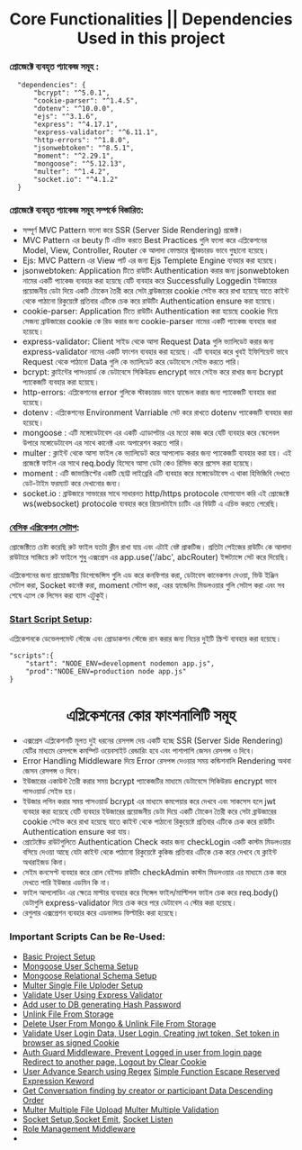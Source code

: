 <h1 align="center"> Core Functionalities || Dependencies Used in this project</h1>

### প্রোজেক্টে ব্যবহৃত প্যাকেজ সমূহ :

```
  "dependencies": {
      "bcrypt": "^5.0.1",
      "cookie-parser": "^1.4.5",
      "dotenv": "^10.0.0",
      "ejs": "^3.1.6",
      "express": "^4.17.1",
      "express-validator": "^6.11.1",
      "http-errors": "^1.8.0",
      "jsonwebtoken": "^8.5.1",
      "moment": "^2.29.1",
      "mongoose": "^5.12.13",
      "multer": "^1.4.2",
      "socket.io": "^4.1.2"
  }
```
### প্রোজেক্টে ব্যবহৃত প্যাকেজ সমূহ সম্পর্কে বিস্তারিত:

- সম্পূর্ণ MVC Pattern ফলো করে SSR (Server Side Rendering) প্রজেক্ট।
- MVC Pattern এর beuty টি এচিভ করতে Best Practices গুলি ফলো করে এপ্লিকেশনের Model, View, Controller, Router কে আলাদা ফোল্ডারে স্ট্রাকচারড ভাবে গুছানো হয়েছে।
- Ejs: MVC Pattern এর View পার্ট এর জন্য Ejs Templete Engine ব্যবহার করা হয়েছে।
- jsonwebtoken: Application টিতে রাউটিং Authentication করার জন্য jsonwebtoken নামের একটি প্যাকেজ ব্যবহার করা হয়েছে যেটি ব্যবহার করে Successfully Loggedin ইউজারের প্রয়োজনীয় ডেটা দিয়ে একটি টোকেন তৈরী করে সেটা ব্রাউজারের cookie সেইভ করে রাখা হয়েছে যাতে কাইন্ট থেকে পাঠানো রিকুয়েষ্টে প্রতিবার এটিকে চেক করে রাউটিং Authentication ensure করা হয়েছে।
- cookie-parser: Application টিতে রাউটিং Authentication করা হয়েছে cookie দিয়ে সেজন্য ব্রাউজারের cookie কে রিড করার জন্য cookie-parser নামের একটি প্যাকেজ ব্যবহার করা হয়েছে।
- express-validator: Client সাইড থেকে আসা Request Data গুলি ভ্যালিডেট করার জন্য express-validator নামের একটি ফাংশন ব্যবহার করা হয়েছে। এটি ব্যবহার করে খুবই ইফিশিয়েন্ট ভাবে Request থেকে পাঠানো Data গুলি কে ভ্যালিডেট করে ডেটাবেসে সেইভ করতে পারি।
- bcrypt: ক্লাইন্টের পাসওয়ার্ড কে ডেটাবেসে সিকিউরড encrypt ভাবে সেইভ করে রাখার জন্য bcrypt প্যাকেজটি ব্যবহার করা হয়েছে।
- http-errors: এপ্লিকেশনের error গুলিকে স্টাকচারড ভাবে হ্যান্ডেল করার জন্য প্যাকেজটি ব্যবহার করা হয়েছে।
- dotenv : এপ্লিকেশনের Environment Varriable সেট করে রাখতে dotenv প্যাকেজটি ব্যবহার করা হয়েছে।
- mongoose : এটি মঙ্গোডেটাবেস এর একটি এ্যাডাপটার এর মতো কাজ করে যেটি ব্যবহার করে স্কেলেবল উপারে মঙ্গোডেটাবেস এর সাথে কানেক্ট এবং অপারেশন করতে পারি।
- multer : ক্লাইন্ট থেকে আসা ফাইল কে ভ্যালিডেট করে আপলোড করার জন্য প্যাকেজটি ব্যবহার করা হয়। এই প্রজেক্টে ফাইল এর সাথে req.body হিসেবে আসা ডেটা কেও রিসিভ করে প্রসেস করা হয়েছে।
- moment : এটি জাভাস্ক্রিপ্টের একটি ছোট্ট লাইব্রেরি এটি ব্যবহার করে মঙ্গোডেটাবেস এ থাকা হিভিজিবি দেখতে ডেট-টাইম ফরম্যাট করে দেখানোর জন্য।
- socket.io : ব্রাউজারে সাভারের সাথে সাধারনত http/https protocole যোগাযোগ করি এই প্রোজেক্টে ws(websocket) protocole ব্যবহার করে রিয়েলটাইম চ্যটিং এর বিউটি এ এচিভ করতে পেরেছি।

### [বেসিক এপ্লিকেশন সেটাপ](https://github.com/pronazmul/chat-application-express-mvc/commit/0f1495a7282206a86e1d9871320c947ea0054e5d#diff-bc37d034bad564583790a46f19d807abfe519c5671395fd494d8cce506c42947):

প্রোজেক্টিতে চেষ্টা করেছি রুট ফাইল যতটা ক্লীন রাখা যায় এবং এটাই বেষ্ট প্রাকটিজ। প্রতিটা পেইজের রাউটিং কে আলাদা রাউটারে সাজিয়ে রুট ফাইলে শুধু এক্সপ্রেস এর app.use('/abc', abcRouter) ইন্সট্যান্সে সেট করে দিয়েছি।

এপ্লিকেশনের জন্য প্রায়োজনীয় ডিপেন্ডেন্সিস গুলি এড করে কনফিগার করা, ডেটাবেস কানেকশন দেওয়া, ভিউ ইঞ্জিন সেটাপ করা, Socket কানেক্ট করা, moment সেটাপ করা, এরর হ্যান্ডেলিং মিডলওয়ার গুলি সেটাপ করা এবং সব শেষে এ্যাপ কে লিসেন করা ব্যাস এটুকুই। 

### [Start Script Setup](https://github.com/pronazmul/chat-application-express-mvc/blob/develop/package.json):

এপ্লিকেশনকে ডেভেলপমেন্ট স্টেজে এবং প্রোডাকশন স্টেজে রান করার জন্য নিচের দুইটি স্ক্রিপ্ট ব্যবহার করা হয়েছে।

```
"scripts":{
    "start": "NODE_ENV=development nodemon app.js",
    "prod":"NODE_ENV=production node app.js"
}
```

<h1 align="center">এপ্লিকেশনের কোর ফাংশনালিটি সমূহ</h1>

* এক্সপ্রেস এপ্লিকেশনটি মূলত দুই ধরনের রেসপন্স দেয় একটি হচ্ছে ‍SSR (Server Side Rendering) যেটির মাধ্যমে রেসপন্সে কমম্পিট ওয়েবসাইট রেন্ডারিং হবে এবং পাশাপাশি জেসন রেসপন্স ও দিবে।  
* Error Handling Middleware দিয়ে Error রেসপন্স দেওয়ার সময় কন্ডিশনালি Rendering অথবা জেসন রেসপন্স ও দিবে।
* ইউজারের একাউন্ট তৈরী করার সময় bcrypt প্যাকেজটির মাধ্যমে ডেটাবেসে সিকিউরড encrypt ভাবে পাসওয়ার্ড সেইভ হয়।
* ইউজার লগিন করার সময় পাসওয়ার্ড bcrypt এর মাধ্যমে কমপেয়ার করে দেখবে এবং সাকসেস হলে jwt ব্যবহার করা হয়েছে যেটি ব্যবহার ইউজারের প্রয়োজনীয় ডেটা দিয়ে একটি টোকেন তৈরী করে সেটা ব্রাউজারের cookie সেইভ করে রাখা হয়েছে যাতে কাইন্ট থেকে পাঠানো রিকুয়েষ্টে প্রতিবার এটিকে চেক করে রাউটিং Authentication ensure করা যায়। 
* প্রোটেক্টেড রাউটগুলিতে Authentication Check করার জন্য checkLogin একটি কাস্টম মিডলওয়ার বসিয়ে দেওয়া আছে যেটা কাইন্ট থেকে পাঠানো রিকুয়েষ্টে কুকিজ প্রতিবার এটিকে চেক করে দেখবে যে ক্লাইন্ট অথরাইজড কিনা। 
* সেইম কনসেপ্ট ব্যবহার করে রোল বেইসড রাউটিং checkAdmin কাস্টম মিডলওয়ার এর মাধ্যমে চেক করে দেখতে পারি ইউজার এডমিন কি না। 
* ফাইল আপলোডিং এর ক্ষেত্রে মাল্টার ব্যবহার করে সিঙ্গেল ফাইল/মাল্টিপল ফাইল চেক করে req.body() ডেটাগুলি express-validator দিয়ে চেক করে পরে ডেটাবেস এ স্টোর করা হয়েছে। 
* রেগুলার এক্সপ্রেশন ব্যবহার করে এডভান্সড ফিল্টারিং করা হয়েছে। 

### Important Scripts Can be Re-Used:
* [Basic Project Setup](https://github.com/pronazmul/chat-application-express-mvc/commit/8868e3f48ce4bce469ffdf83711e80190e75144a#diff-02b76ad097626aa9bdb17bafa8349ba6ce878778ddc5db36097d61dcbeb9fb8a)
* [Mongoose User Schema Setup](https://github.com/pronazmul/chat-application-express-mvc/commit/8868e3f48ce4bce469ffdf83711e80190e75144a#diff-02b76ad097626aa9bdb17bafa8349ba6ce878778ddc5db36097d61dcbeb9fb8a)
* [Mongoose Relational Schema Setup](https://github.com/pronazmul/chat-application-express-mvc/commit/3dcbed4aa9cfd51f75961cb18b512f883019c015#diff-6299142beb66cb9e35dd7198caf119f59aa241c4f2f81206660aa9bb4a762875)
* [Multer Single File Uploder Setup](https://github.com/pronazmul/chat-application-express-mvc/commit/09b480c99820a40f15c4f5a20f1792c963137188#diff-faef343e6f12d26a7bc67fdb4af3825ecbe8d4c473d869423c409234e6e79e83)
* [Validate User Using Express Validator](https://github.com/pronazmul/chat-application-express-mvc/commit/59bcec20e4725f48d66afad7ac75f9f21d2dd805#diff-fca9a7b52739dbf7e631a193bcc945c463aac7807ab7b7350b5046d5d825c3a0)
* [Add user to DB generating Hash Password](https://github.com/pronazmul/chat-application-express-mvc/commit/59bcec20e4725f48d66afad7ac75f9f21d2dd805#diff-ef084d73b5eeb973fd3133054fa4b7e6fa1eb0e6ba5f7e74c18c4e1b026959f6)
* [Unlink File From Storage](https://github.com/pronazmul/chat-application-express-mvc/commit/0e2b8ef205fea51ed6fd75b631c16c9d71916d2a#diff-fca9a7b52739dbf7e631a193bcc945c463aac7807ab7b7350b5046d5d825c3a0)
* [Delete User From Mongo & Unlink File From Storage](https://github.com/pronazmul/chat-application-express-mvc/commit/692e1182f03a7718e7eebc32354bca52d79ba9a3#diff-ef084d73b5eeb973fd3133054fa4b7e6fa1eb0e6ba5f7e74c18c4e1b026959f6)
* [Validate User Login Data, User Login, Creating jwt token, Set token in browser as signed Cookie](https://github.com/pronazmul/chat-application-express-mvc/commit/10c7414aed5cd7ddc81864779f4c8e75485ce3fd#diff-dcabf1fe18d0fa6cd619605e444cad53a758daf28a3b6dba45653ea5cd6a9281)
* [Auth Guard Middleware, Prevent Logged in user from login page Redirect to another page, Logout by Clear Cookie](https://github.com/pronazmul/chat-application-express-mvc/commit/e84685552fa461933aaea80413b2c815471bfef5#diff-2b69d0783e0a34964f0a74b1d2b56ca97bef73e7d928c2631599262960ca2c34)
* [User Advance Search using Regex](https://github.com/pronazmul/chat-application-express-mvc/commit/3ff7c19c39254acdc08ce00497ae62aa40b64992#r52446788) [Simple Function Escape Reserved Expression Keword](https://github.com/pronazmul/chat-application-express-mvc/commit/3ff7c19c39254acdc08ce00497ae62aa40b64992#diff-1dc5991826710f804668fd6734292596148812626988e9fd621a8b59bc1e6697)
* [Get Conversation finding by creator or participant Data Descending Order](https://github.com/pronazmul/chat-application-express-mvc/commit/a6a93825be366cd46b475e3ff287df088d21f6cc#r52447371)
* [Multer Multiple File Upload](https://github.com/pronazmul/chat-application-express-mvc/commit/93ef9bae1f28a68d42a70ba253560b513c4e61fc#diff-cd87fcc64595ec3cc418986d985b2642e8fc7106df07509ab0f9f63e5e4cea52) [Multer Multiple Validation](https://github.com/pronazmul/chat-application-express-mvc/commit/93ef9bae1f28a68d42a70ba253560b513c4e61fc#diff-ae80265153c036a16e787150561fbc308f5591ec762c7948eb9931e4263206a8)
* [Socket Setup](https://github.com/pronazmul/chat-application-express-mvc/commit/df262f384d40d89eb1646f7be7838f42d79cb64e#diff-e07d531ac040ce3f40e0ce632ac2a059d7cd60f20e61f78268ac3be015b3b28f),[Socket Emit](https://github.com/pronazmul/chat-application-express-mvc/commit/2acfdd1a75071d304f7e5b08aff8cc1dae695eaf#r52447940), [Socket Listen](https://github.com/pronazmul/chat-application-express-mvc/commit/df262f384d40d89eb1646f7be7838f42d79cb64e#r52448305)
* [Role Management Middleware](https://github.com/pronazmul/chat-application-express-mvc/commit/294d8970125cfb23a234e97cbff73b481b6c00df#diff-2b69d0783e0a34964f0a74b1d2b56ca97bef73e7d928c2631599262960ca2c34)
* []()
